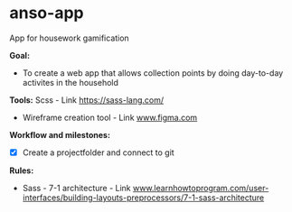 # anso-app

App for housework gamification

**Goal:**

- To create a web app that allows collection points by doing day-to-day activites in the household

**Tools:**
Scss - Link https://sass-lang.com/

- Wireframe creation tool - Link www.figma.com

**Workflow and milestones:**

- [x] Create a projectfolder and connect to git

**Rules:**

- Sass - 7-1 architecture - Link www.learnhowtoprogram.com/user-interfaces/building-layouts-preprocessors/7-1-sass-architecture
